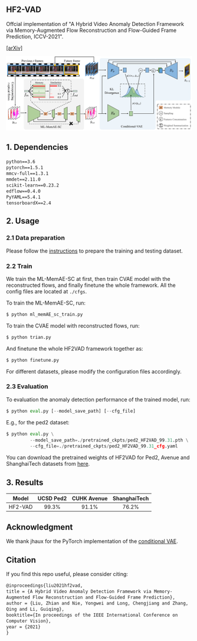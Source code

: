 ## HF2-VAD
Offcial implementation of "A Hybrid Video Anomaly Detection Framework via
Memory-Augmented Flow Reconstruction and Flow-Guided Frame Prediction, ICCV-2021".

[\[arXiv\]](#)

![pipeline](./assets/fig2-CR.png)
## 1. Dependencies
```
python==3.6
pytorch==1.5.1
mmcv-full==1.3.1
mmdet==2.11.0
scikit-learn==0.23.2
edflow==0.4.0
PyYAML==5.4.1
tensorboardX==2.4
```
## 2. Usage
### 2.1 Data preparation
Please follow the [instructions](./pre_process/readme.md) to prepare the training and testing dataset.

### 2.2 Train
We train the ML-MemAE-SC at first, then train CVAE model with the reconstructed flows,
and finally finetune the whole framework. All the config files are located at `./cfgs`. 

To train the ML-MemAE-SC, run:
```python
$ python ml_memAE_sc_train.py
```
To train the CVAE model with reconstructed flows, run:
```python
$ python trian.py
```
And finetune the whole HF2VAD framework together as:
```python
$ python finetune.py
```
For different datasets, please modify the configuration files accordingly.

### 2.3 Evaluation
To evaluation the anomaly detection performance of the trained model, run:
```python
$ python eval.py [--model_save_path] [--cfg_file] 
```
E.g., for the ped2 dataset:
```python
$ python eval.py \
         --model_save_path=./pretrained_ckpts/ped2_HF2VAD_99.31.pth \
         --cfg_file=./pretrained_ckpts/ped2_HF2VAD_99.31_cfg.yaml
```
You can download the pretrained weights of HF2VAD for Ped2, Avenue and ShanghaiTech datasets 
from [here](https://drive.google.com/drive/folders/10B7WmZmBSgOPjkbedK9JwH6HRo06VSC2?usp=sharing).

## 3. Results

|     Model      | UCSD Ped2 | CUHK Avenue | ShanghaiTech |
| :------------: | :-------: | :---------: | :----------: |
|    HF2-VAD     |   99.3%   |    91.1%    |    76.2%     |

## Acknowledgment
We thank jhaux for the PyTorch implementation of the [conditional VAE](https://github.com/jhaux/VUNet).

## Citation
If you find this repo useful, please consider citing:
```
@inproceedings{liu2021hf2vad,
title = {A Hybrid Video Anomaly Detection Framework via Memory-Augmented Flow Reconstruction and Flow-Guided Frame Prediction},
author = {Liu, Zhian and Nie, Yongwei and Long, Chengjiang and Zhang, Qing and Li, Guiqing},
booktitle={In proceedings of the IEEE International Conference on Computer Vision},
year = {2021}
}
```
